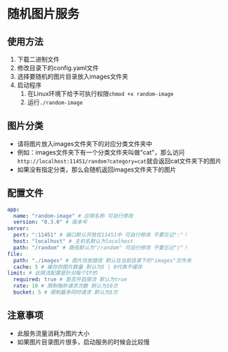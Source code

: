 # 随机图片服务

## 使用方法

1. 下载二进制文件
2. 修改目录下的config.yaml文件
3. 选择要随机的图片目录放入images文件夹
4. 启动程序
    1. 在Linux环境下给予可执行权限`chmod +x random-image`
    2. 运行`./random-image`

## 图片分类

- 请将图片放入images文件夹下的对应分类文件夹中
- 例如：images文件夹下有一个分类文件夹叫做"cat"，那么访问`http://localhost:11451/random?category=cat`就会返回cat文件夹下的图片
- 如果没有指定分类，那么会随机返回images文件夹下的图片

## 配置文件

```yaml
app:
  name: "random-image" # 应用名称 可自行修改
  version: "0.3.0" # 版本号
server:
  port: ":11451" # 端口默认开放在11451中 可自行修改 不要忘记":"！
  host: "localhost" # 主机名默认为localhost
  path: "/random" # 路径默认为"/random" 可自行修改 不要忘记"/"！
file:
  path: "./images" # 图片存放路径 默认在当前目录下的"images"文件夹
  cache: 5 # 缓存的图片数量 默认为5 | 0代表不缓存
limit: # 此限流配置是针对每个IP的
  required: true # 是否开启限流 默认为true
  rate: 10 # 限制每秒请求次数 默认为10次
  bucket: 5 # 限制最多同时请求 默认为5次
```


## 注意事项

- 此服务流量消耗为图片大小
- 如果图片目录图片很多，启动服务的时候会比较慢

